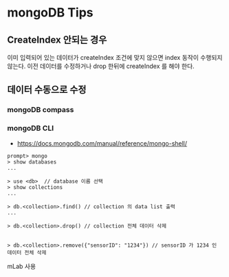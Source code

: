 # mongoDB Tips
## CreateIndex 안되는 경우
이미 입력되어 있는 데이터가 createIndex 조건에 맞지 않으면 index 동작이 수행되지 않는다.
이전 데이터를 수정하거나 drop 한뒤에 createIndex 를 해야 한다.

## 데이터 수동으로 수정
### mongoDB compass

### mongoDB CLI
* https://docs.mongodb.com/manual/reference/mongo-shell/
```
prompt> mongo
> show databases
...

> use <db>  // database 이름 선택
> show collections
...

> db.<collection>.find() // collection 의 data list 출력
...

> db.<collection>.drop() // collection 전체 데이터 삭제
 

> db.<collection>.remove({"sensorID": "1234"}) // sensorID 가 1234 인 데이터 전체 삭제
```

mLab 사용
